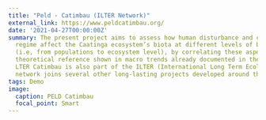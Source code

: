 ```yaml
---
title: "Peld - Catimbau (ILTER Network)"
external_link: https://www.peldcatimbau.org/
date: '2021-04-27T00:00:00Z'
summary: The present project aims to assess how human disturbance and changes in rainfall
  regime affect the Caatinga ecosystem’s biota at different levels of biological organization
  (i.e, from populations to ecosystem level), by correlating these aspects with the
  theoretical reference shown in macro trends already documented in the tropics. The
  LTER Catimbau is also part of the ILTER (International Long Term Ecological Research)
  network joins several other long-lasting projects developed around the world.
tags: Demo
image:
  caption: PELD Catimbau
  focal_point: Smart
---
```

